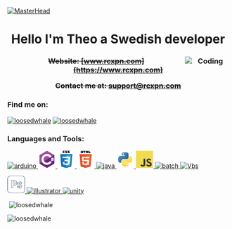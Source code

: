[![MasterHead](https://media.discordapp.net/attachments/1118583834615763014/1218127864772427817/GitHubBanner.png?ex=660688fa&is=65f413fa&hm=aecff6cafb6b01318a710199e434177ec8f64d3147b1d32eea8579c48e2d251a&=&format=webp&quality=lossless&)](https://www.youtube.com/@loosedwhale)
<h1 align="center">Hello I'm Theo a Swedish developer</h1>
<h3 align="center" </h3>

<img align="right" alt="Coding" width="100" src="https://cdn3.emoji.gg/emojis/8761_among_us_blue.png" href="https://www.innersloth.com/games/among-us/">

~~Website: [www.rcxpn.com](https://www.rcxpn.com)~~

~~Contact me at: **support@rcxpn.com**~~

<h3 align="left">Find me on: </h3>
<p align="left">
<a href="https://codepen.io/loosedwhale" target="blank"><img align="center" src="https://raw.githubusercontent.com/rahuldkjain/github-profile-readme-generator/master/src/images/icons/Social/codepen.svg" alt="loosedwhale" height="30" width="40" /></a>
<a href="https://www.youtube.com/@loosedwhale" target="blank"><img align="center" src="https://raw.githubusercontent.com/rahuldkjain/github-profile-readme-generator/master/src/images/icons/Social/youtube.svg" alt="loosedwhale" height="30" width="40" /></a>
</p>

<h3 align="left">Languages and Tools:</h3>
<p align="left"> <a href="https://www.arduino.cc/" target="_blank" rel="noreferrer"> <img src="https://cdn.worldvectorlogo.com/logos/arduino-1.svg" alt="arduino" width="40" height="40"/> </a> <a href="https://www.w3schools.com/cs/" target="_blank" rel="noreferrer"> <img src="https://raw.githubusercontent.com/devicons/devicon/master/icons/csharp/csharp-original.svg" alt="csharp" width="40" height="40"/> </a> <a href="https://www.w3schools.com/css/" target="_blank" rel="noreferrer"> <img src="https://raw.githubusercontent.com/devicons/devicon/master/icons/css3/css3-original-wordmark.svg" alt="css3" width="40" height="40"/> </a> <a href="https://git-scm.com/" target="_blank" rel="noreferrer"> <img  <img src="https://raw.githubusercontent.com/devicons/devicon/master/icons/html5/html5-original-wordmark.svg" alt="html5" width="40" height="40"/> </a>  <a href="https://www.java.com/en/" traget="_blank" rel="noreferrer">  <img src="https://nerdysoft.com/wp-content/uploads/2021/11/java-14-1.svg" alt="java" width="40" height="40"/> </a> <a href="https://www.python.org" target="_blank" rel="noreferrer"> <img src="https://raw.githubusercontent.com/devicons/devicon/master/icons/python/python-original.svg" alt="python" width="40" height="40"/> </a> <a href="https://developer.mozilla.org/en-US/docs/Web/JavaScript" target="_blank" rel="noreferrer"> <img src="https://raw.githubusercontent.com/devicons/devicon/master/icons/javascript/javascript-original.svg" alt="javascript" width="40" height="40"/> </a> <a href="https://microsoft.com" target="_blank" rel="noreferrer"> <img src="https://icons.iconarchive.com/icons/harwen/pleasant/256/MS-DOS-Batch-File-icon.png" alt="batch" width="40" height="40"/> </a> <a href="https://microsoft.com" target="_blank" rel="noreferrer"> <img src="http://herongyang.com/VBScript/_icon.png " alt="Vbs" width="40" height="40"/> </a> 
  
<a href="https://www.photoshop.com/en" target="_blank" rel="noreferrer"> <img src="https://raw.githubusercontent.com/devicons/devicon/master/icons/photoshop/photoshop-line.svg" alt="photoshop" width="40" height="40"/> </a> <a href="https://www.adobe.com/in/products/illustrator.html" target="_blank" rel="noreferrer"> <img src="https://www.vectorlogo.zone/logos/adobe_illustrator/adobe_illustrator-icon.svg" alt="illustrator" width="40" height="40"/> </a> <a href="https://unity.com/" target="_blank" rel="noreferrer"> <img src="https://www.vectorlogo.zone/logos/unity3d/unity3d-icon.svg" alt="unity" width="40" height="40"/> </a> </p> 

<p>&nbsp;<img align="center" src="https://github-readme-stats.vercel.app/api?username=loosedwhale&show_icons=true&theme=dark&locale=en" alt="loosedwhale" /></p>

<p><img align="left" src="https://github-readme-stats.vercel.app/api/top-langs?username=loosedwhale&show_icons=true&theme=dark&locale=en&layout=compact" alt="loosedwhale" /></p>

